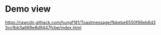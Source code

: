 # Demo view
https://rawcdn.githack.com/hungf181/Toastmessage/fbbebe6550f66eb6d33ccfbb3a669e8d9447fcbe/index.html
